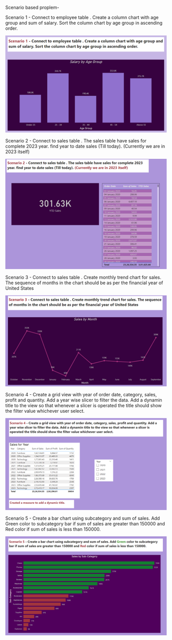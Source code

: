 Scenario based proplem-

Scenario 1 - Connect to employee table . Create a column chart with age group and sum of salary. Sort the column chart by age group in ascending order.

![Scenario 1](https://github.com/bhawna-sinha/PowerBI/blob/main/Scenario%20Based%20Project/Screenshot%202023-07-27%20214405.png?raw=true)

Scenario 2 - Connect to sales table . The sales table have sales for complete 2023 year. find year to date sales (Till today). (Currently we are in 2023 itself)

![Scenario 2](https://github.com/bhawna-sinha/PowerBI/blob/main/Scenario%20Based%20Project/Screenshot%202023-07-27%20214425.png?raw=true)

Scenario 3  - Connect to sales table . Create monthly trend chart for sales. The sequence of months in the chart should be as per the financial year of United States 

![Scenario 3](https://github.com/bhawna-sinha/PowerBI/blob/main/Scenario%20Based%20Project/Screenshot%202023-07-27%20214441.png?raw=true)

Scenario 4 - Create a grid view with year of order date, category, sales, profit and quantity. Add a year wise slicer to filter the data. Add a dynamin title to the view so that whenever a slicer is operated the title should show the filter value whichever user select.

![Scenario 4](https://github.com/bhawna-sinha/PowerBI/blob/main/Scenario%20Based%20Project/Screenshot%202023-07-27%20214457.png?raw=true)

Scenario 5 - Create a bar chart using subcategory and sum of sales. Add Green color to subcategory bar if sum of sales are greater than 150000 and Red color if sum of sales is less than 150000.

![Scenario 5](https://github.com/bhawna-sinha/PowerBI/blob/main/Scenario%20Based%20Project/Screenshot%202023-07-27%20214515.png?raw=true)